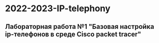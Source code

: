 # 2022-2023-IP-telephony
## Лабораторная работа №1 "Базовая настройка ip-телефонов в среде Сisco packet tracer"
